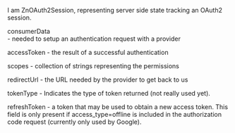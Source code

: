 I am ZnOAuth2Session, representing server side state tracking an OAuth2 session.

consumerData  
	- needed to setup an authentication request with a provider
	
accessToken
	- the result of a successful authentication
	
scopes
	- collection of strings representing the permissions 	
	
redirectUrl
	- the URL needed by the provider to get back to us

tokenType
	- Indicates the type of token returned (not really used yet). 
	
refreshToken 
	- a token that may be used to obtain a new access token. This field is only present if access_type=offline is included in the authorization code request (currently only used by Google).
